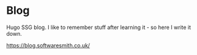 # Blog

Hugo SSG blog. I like to remember stuff after learning it - so here I write it down.


https://blog.softwaresmith.co.uk/
